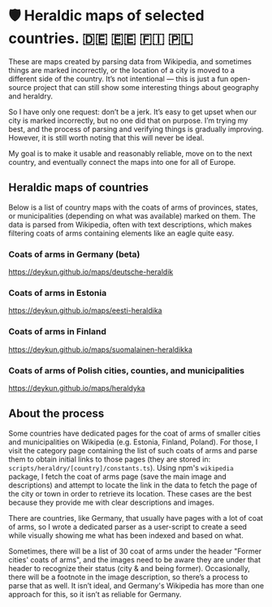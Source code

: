 # 🛡️ Heraldic maps of selected countries. 🇩🇪 🇪🇪 🇫🇮 🇵🇱

These are maps created by parsing data from Wikipedia, and sometimes things are marked incorrectly, or the location of a city is moved to a different side of the country. It’s not intentional — this is just a fun open-source project that can still show some interesting things about geography and heraldry.

So I have only one request: don’t be a jerk. It’s easy to get upset when our city is marked incorrectly, but no one did that on purpose. I’m trying my best, and the process of parsing and verifying things is gradually improving. However, it is still worth noting that this will never be ideal.

My goal is to make it usable and reasonably reliable, move on to the next country, and eventually connect the maps into one for all of Europe.

## Heraldic maps of countries
Below is a list of country maps with the coats of arms of provinces, states, or municipalities (depending on what was available) marked on them. The data is parsed from Wikipedia, often with text descriptions, which makes filtering coats of arms containing elements like an eagle quite easy.

### Coats of arms in Germany (beta)
https://deykun.github.io/maps/deutsche-heraldik

### Coats of arms in Estonia
https://deykun.github.io/maps/eesti-heraldika

### Coats of arms in Finland
https://deykun.github.io/maps/suomalainen-heraldikka

### Coats of arms of Polish cities, counties, and municipalities
https://deykun.github.io/maps/heraldyka

## About the process
Some countries have dedicated pages for the coat of arms of smaller cities and municipalities on Wikipedia (e.g. Estonia, Finland, Poland). For those, I visit the category page containing the list of such coats of arms and parse them to obtain initial links to those pages (they are stored in: `scripts/heraldry/[country]/constants.ts`). Using npm's `wikipedia` package, I fetch the coat of arms page (save the main image and descriptions) and attempt to locate the link in the data to fetch the page of the city or town in order to retrieve its location. These cases are the best because they provide me with clear descriptions and images.

There are countries, like Germany, that usually have pages with a lot of coat of arms, so I wrote a dedicated parser as a user-script to create a seed while visually showing me what has been indexed and based on what.

Sometimes, there will be a list of 30 coat of arms under the header "Former cities' coats of arms", and the images need to be aware they are under that header to recognize their status (city & and being former). Occasionally, there will be a footnote in the image description, so there’s a process to parse that as well. It isn’t ideal, and Germany's Wikipedia has more than one approach for this, so it isn’t as reliable for Germany.

